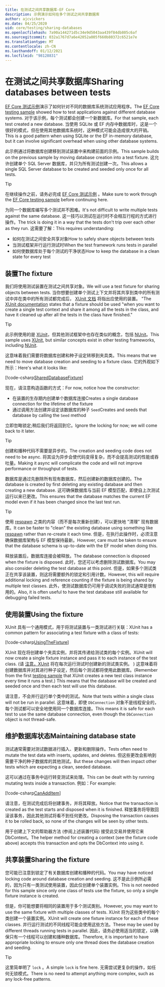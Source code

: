 ```yaml
---
title: 在测试之间共享数据库-EF Core
description: 示例演示如何在多个测试之间共享数据库
author: ajcvickers
ms.date: 04/25/2020
uid: core/testing/sharing-databases
ms.openlocfilehash: 7a90a144271d5c34e9d5043aa439f84db805c6af
ms.sourcegitcommit: 032a1767d7a6e42052a005f660b80372c6521e7e
ms.translationtype: MT
ms.contentlocale: zh-CN
ms.lasthandoff: 01/12/2021
ms.locfileid: "98128831"
---
```

# <a name="sharing-databases-between-tests"></a><span data-ttu-id="295f7-103">在测试之间共享数据库</span><span class="sxs-lookup"><span data-stu-id="295f7-103">Sharing databases between tests</span></span>

<span data-ttu-id="295f7-104">[EF Core 测试示例](xref:core/testing/testing-sample)演示了如何针对不同的数据库系统测试应用程序。</span><span class="sxs-lookup"><span data-stu-id="295f7-104">The [EF Core testing sample](xref:core/testing/testing-sample) showed how to test applications against different database systems.</span></span>
<span data-ttu-id="295f7-105">对于该示例，每个测试都会创建一个新数据库。</span><span class="sxs-lookup"><span data-stu-id="295f7-105">For that sample, each test created a new database.</span></span>
<span data-ttu-id="295f7-106">当使用 SQLite 或 EF 内存中数据库时，这是一个很好的模式，但在使用其他数据库系统时，这种模式可能会造成很大的开销。</span><span class="sxs-lookup"><span data-stu-id="295f7-106">This is a good pattern when using SQLite or the EF in-memory database, but it can involve significant overhead when using other database systems.</span></span>

<span data-ttu-id="295f7-107">此示例通过将数据库创建移到测试装置中来构建前面的示例。</span><span class="sxs-lookup"><span data-stu-id="295f7-107">This sample builds on the previous sample by moving database creation into a test fixture.</span></span>
<span data-ttu-id="295f7-108">这允许创建单个 SQL Server 数据库，并只为所有测试创建一次。</span><span class="sxs-lookup"><span data-stu-id="295f7-108">This allows a single SQL Server database to be created and seeded only once for all tests.</span></span>

> [!TIP]
> <span data-ttu-id="295f7-109">在继续操作之前，请务必完成 [EF Core 测试示例](xref:core/testing/testing-sample) 。</span><span class="sxs-lookup"><span data-stu-id="295f7-109">Make sure to work through the [EF Core testing sample](xref:core/testing/testing-sample) before continuing here.</span></span>

<span data-ttu-id="295f7-110">为同一个数据库编写多个测试并不困难。</span><span class="sxs-lookup"><span data-stu-id="295f7-110">It's not difficult to write multiple tests against the same database.</span></span>
<span data-ttu-id="295f7-111">这一技巧以测试在运行时不会相互行程的方式进行操作。</span><span class="sxs-lookup"><span data-stu-id="295f7-111">The trick is doing it in a way that the tests don't trip over each other as they run.</span></span>
<span data-ttu-id="295f7-112">这需要了解：</span><span class="sxs-lookup"><span data-stu-id="295f7-112">This requires understanding:</span></span>

* <span data-ttu-id="295f7-113">如何在测试之间安全共享对象</span><span class="sxs-lookup"><span data-stu-id="295f7-113">How to safely share objects between tests</span></span>
* <span data-ttu-id="295f7-114">当测试框架并行运行测试时</span><span class="sxs-lookup"><span data-stu-id="295f7-114">When the test framework runs tests in parallel</span></span>
* <span data-ttu-id="295f7-115">如何使数据库处于每个测试的干净状态</span><span class="sxs-lookup"><span data-stu-id="295f7-115">How to keep the database in a clean state for every test</span></span>

## <a name="the-fixture"></a><span data-ttu-id="295f7-116">装置</span><span class="sxs-lookup"><span data-stu-id="295f7-116">The fixture</span></span>

<span data-ttu-id="295f7-117">我们将使用测试装置在测试之间共享对象。</span><span class="sxs-lookup"><span data-stu-id="295f7-117">We will use a test fixture for sharing objects between tests.</span></span>
<span data-ttu-id="295f7-118">当你想要创建单个测试上下文并将其共享到类中的所有测试中并在类中的所有测试都完成后， [XUnit 文档](https://xunit.net/docs/shared-context.html) 将指出应使用的装置。 "</span><span class="sxs-lookup"><span data-stu-id="295f7-118">The [XUnit documentation](https://xunit.net/docs/shared-context.html) states that a fixture should be used "when you want to create a single test context and share it among all the tests in the class, and have it cleaned up after all the tests in the class have finished."</span></span>

> [!TIP]
> <span data-ttu-id="295f7-119">此示例使用的是 [XUnit](https://xunit.net/)，但其他测试框架中也存在类似的概念，包括 [NUnit](https://nunit.org/)。</span><span class="sxs-lookup"><span data-stu-id="295f7-119">This sample uses [XUnit](https://xunit.net/), but similar concepts exist in other testing frameworks, including [NUnit](https://nunit.org/).</span></span>

<span data-ttu-id="295f7-120">这意味着我们需要将数据库创建和种子设定转移到夹具类。</span><span class="sxs-lookup"><span data-stu-id="295f7-120">This means that we need to move database creation and seeding to a fixture class.</span></span>
<span data-ttu-id="295f7-121">它的外观如下所示：</span><span class="sxs-lookup"><span data-stu-id="295f7-121">Here's what it looks like:</span></span>

[!code-csharp[SharedDatabaseFixture](../../../samples/core/Miscellaneous/Testing/ItemsWebApi/SharedDatabaseTests/SharedDatabaseFixture.cs?name=SharedDatabaseFixture)]

<span data-ttu-id="295f7-122">现在，请注意构造函数的方式：</span><span class="sxs-lookup"><span data-stu-id="295f7-122">For now, notice how the constructor:</span></span>

* <span data-ttu-id="295f7-123">在装置的生存期内创建单个数据库连接</span><span class="sxs-lookup"><span data-stu-id="295f7-123">Creates a single database connection for the lifetime of the fixture</span></span>
* <span data-ttu-id="295f7-124">通过调用方法创建并设定该数据库的种子 `Seed`</span><span class="sxs-lookup"><span data-stu-id="295f7-124">Creates and seeds that database by calling the `Seed` method</span></span>

<span data-ttu-id="295f7-125">立即忽略锁定;稍后我们将返回到它。</span><span class="sxs-lookup"><span data-stu-id="295f7-125">Ignore the locking for now; we will come back to it later.</span></span>

> [!TIP]
> <span data-ttu-id="295f7-126">创建和播种代码不需要是异步的。</span><span class="sxs-lookup"><span data-stu-id="295f7-126">The creation and seeding code does not need to be async.</span></span>
> <span data-ttu-id="295f7-127">将其设为异步会使代码变得复杂，而不会提高测试的性能或吞吐量。</span><span class="sxs-lookup"><span data-stu-id="295f7-127">Making it async will complicate the code and will not improve performance or throughput of tests.</span></span>

<span data-ttu-id="295f7-128">数据库是通过先删除所有现有数据库，然后创建新的数据库创建的。</span><span class="sxs-lookup"><span data-stu-id="295f7-128">The database is created by first deleting any existing database and then creating a new database.</span></span>
<span data-ttu-id="295f7-129">这可确保数据库与当前 EF 模型匹配，即使自上次测试运行以来已更改。</span><span class="sxs-lookup"><span data-stu-id="295f7-129">This ensures that the database matches the current EF model even if it has been changed since the last test run.</span></span>

> [!TIP]
> <span data-ttu-id="295f7-130">使用 [respawn](https://jimmybogard.com/tag/respawn/) 之类的内容（而不是每次重新创建），可以更快地 "清理" 现有数据库。</span><span class="sxs-lookup"><span data-stu-id="295f7-130">It can be faster to "clean" the existing database using something like [respawn](https://jimmybogard.com/tag/respawn/) rather than re-create it each time.</span></span>
> <span data-ttu-id="295f7-131">但是，在执行此操作时，必须注意确保数据库架构与 EF 模型保持最新。</span><span class="sxs-lookup"><span data-stu-id="295f7-131">However, care must be taken to ensure that the database schema is up-to-date with the EF model when doing this.</span></span>

<span data-ttu-id="295f7-132">释放装置后，数据库连接会被释放。</span><span class="sxs-lookup"><span data-stu-id="295f7-132">The database connection is disposed when the fixture is disposed.</span></span>
<span data-ttu-id="295f7-133">此时，您还可以考虑删除测试数据库。</span><span class="sxs-lookup"><span data-stu-id="295f7-133">You may also consider deleting the test database at this point.</span></span>
<span data-ttu-id="295f7-134">但是，如果多个测试类正在共享该装置，则这将需要额外的锁定和引用计数。</span><span class="sxs-lookup"><span data-stu-id="295f7-134">However, this will require additional locking and reference counting if the fixture is being shared by multiple test classes.</span></span>
<span data-ttu-id="295f7-135">此外，使测试数据库仍可用于调试失败的测试通常是很有用的。</span><span class="sxs-lookup"><span data-stu-id="295f7-135">Also, it is often useful to have the test database still available for debugging failed tests.</span></span>

## <a name="using-the-fixture"></a><span data-ttu-id="295f7-136">使用装置</span><span class="sxs-lookup"><span data-stu-id="295f7-136">Using the fixture</span></span>

<span data-ttu-id="295f7-137">XUnit 具有一个通用模式，用于将测试装置与一类测试进行关联：</span><span class="sxs-lookup"><span data-stu-id="295f7-137">XUnit has a common pattern for associating a test fixture with a class of tests:</span></span>

[!code-csharp[UsingTheFixture](../../../samples/core/Miscellaneous/Testing/ItemsWebApi/SharedDatabaseTests/SharedDatabaseTest.cs?name=UsingTheFixture)]

<span data-ttu-id="295f7-138">XUnit 现在将创建单个夹具实例，并将其传递给测试类的每个实例。</span><span class="sxs-lookup"><span data-stu-id="295f7-138">XUnit will now create a single fixture instance and pass it to each instance of the test class.</span></span>
<span data-ttu-id="295f7-139"> (请 [注意，XUnit](xref:core/testing/testing-sample) 将在每次运行测试时创建新的测试类实例。 ) 这意味着将创建数据库并对其进行种子设定，然后每个测试都将使用此数据库。</span><span class="sxs-lookup"><span data-stu-id="295f7-139">(Remember from the first [testing sample](xref:core/testing/testing-sample) that XUnit creates a new test class instance every time it runs a test.) This means that the database will be created and seeded once and then each test will use this database.</span></span>

<span data-ttu-id="295f7-140">请注意，不会并行运行单个类中的测试。</span><span class="sxs-lookup"><span data-stu-id="295f7-140">Note that tests within a single class will not be run in parallel.</span></span>
<span data-ttu-id="295f7-141">这意味着，即使 `DbConnection` 对象不是线程安全的，每个测试都可以安全地使用同一个数据库连接。</span><span class="sxs-lookup"><span data-stu-id="295f7-141">This means it is safe for each test to use the same database connection, even though the `DbConnection` object is not thread-safe.</span></span>

## <a name="maintaining-database-state"></a><span data-ttu-id="295f7-142">维护数据库状态</span><span class="sxs-lookup"><span data-stu-id="295f7-142">Maintaining database state</span></span>

<span data-ttu-id="295f7-143">测试通常需要对测试数据进行插入、更新和删除操作。</span><span class="sxs-lookup"><span data-stu-id="295f7-143">Tests often need to mutate the test data with inserts, updates, and deletes.</span></span>
<span data-ttu-id="295f7-144">但这些更改会影响到需要干净的种子数据库的其他测试。</span><span class="sxs-lookup"><span data-stu-id="295f7-144">But these changes will then impact other tests which are expecting a clean, seeded database.</span></span>

<span data-ttu-id="295f7-145">这可以通过在事务中运行转变测试来处理。</span><span class="sxs-lookup"><span data-stu-id="295f7-145">This can be dealt with by running mutating tests inside a transaction.</span></span>
<span data-ttu-id="295f7-146">例如：</span><span class="sxs-lookup"><span data-stu-id="295f7-146">For example:</span></span>

[!code-csharp[CanAddItem](../../../samples/core/Miscellaneous/Testing/ItemsWebApi/SharedDatabaseTests/SharedDatabaseTest.cs?name=CanAddItem)]

<span data-ttu-id="295f7-147">请注意，在测试完成后将创建事务，并将其释放。</span><span class="sxs-lookup"><span data-stu-id="295f7-147">Notice that the transaction is created as the test starts and disposed when it is finished.</span></span>
<span data-ttu-id="295f7-148">释放事务将导致回滚该事务，因此其他测试将看不到任何更改。</span><span class="sxs-lookup"><span data-stu-id="295f7-148">Disposing the transaction causes it to be rolled back, so none of the changes will be seen by other tests.</span></span>

<span data-ttu-id="295f7-149">用于创建上下文的帮助器方法 (参阅上述装置代码) 接受此交易并使用它来 DbContext。</span><span class="sxs-lookup"><span data-stu-id="295f7-149">The helper method for creating a context (see the fixture code above) accepts this transaction and opts the DbContext into using it.</span></span>

## <a name="sharing-the-fixture"></a><span data-ttu-id="295f7-150">共享装置</span><span class="sxs-lookup"><span data-stu-id="295f7-150">Sharing the fixture</span></span>

<span data-ttu-id="295f7-151">您可能已注意到锁定了有关数据库创建和播种的代码。</span><span class="sxs-lookup"><span data-stu-id="295f7-151">You may have noticed locking code around database creation and seeding.</span></span>
<span data-ttu-id="295f7-152">这不是此示例所必需的，因为只有一类测试使用装置，因此仅创建单个装置实例。</span><span class="sxs-lookup"><span data-stu-id="295f7-152">This is not needed for this sample since only one class of tests use the fixture, so only a single fixture instance is created.</span></span>

<span data-ttu-id="295f7-153">但是，你可能想要将相同的装置用于多个测试类别。</span><span class="sxs-lookup"><span data-stu-id="295f7-153">However, you may want to use the same fixture with multiple classes of tests.</span></span>
<span data-ttu-id="295f7-154">XUnit 将为这些类中的每个类创建一个装置实例。</span><span class="sxs-lookup"><span data-stu-id="295f7-154">XUnit will create one fixture instance for each of these classes.</span></span>
<span data-ttu-id="295f7-155">并行运行测试的不同线程可能会使用这些方法。</span><span class="sxs-lookup"><span data-stu-id="295f7-155">These may be used by different threads running tests in parallel.</span></span>
<span data-ttu-id="295f7-156">因此，请务必使用适当的锁定，以确保只有一个线程可以创建和播种数据库。</span><span class="sxs-lookup"><span data-stu-id="295f7-156">Therefore, it is important to have appropriate locking to ensure only one thread does the database creation and seeding.</span></span>

> [!TIP]
> <span data-ttu-id="295f7-157">这里简单明了 `lock` 。</span><span class="sxs-lookup"><span data-stu-id="295f7-157">A simple `lock` is fine here.</span></span>
> <span data-ttu-id="295f7-158">无需尝试更复杂的操作，如任何无锁模式。</span><span class="sxs-lookup"><span data-stu-id="295f7-158">There is no need to attempt anything more complex, such as any lock-free patterns.</span></span>
